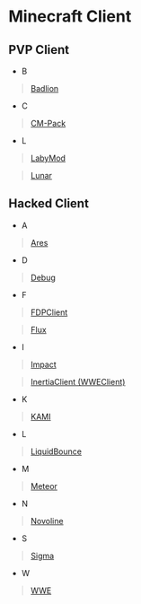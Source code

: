 # Minecraft Client

## PVP Client

- B

> [Badlion](http://www.badlion.net)

- C

> [CM-Pack](http://cm-pack.pl)

- L

> [LabyMod](http://labymod.net)

> [Lunar](http://www.lunarclient.com)

## Hacked Client

- A

> [Ares](http://aresclient.org)

- D

> [Debug](http://debug.xinchen.space)

- F

> [FDPClient](https://fdp.liulihaocai.pw/)

> [Flux](http://flux.today)

- I

> [Impact](http://impactclient.net)

> [InertiaClient (WWEClient)](https://inertiaclient.com/)

- K

> [KAMI](https://github.com/zeroeightysix/KAMI)

- L

> [LiquidBounce](http://liquidbounce.net)

- M

> [Meteor](http://meteorclient.com/)

- N

> [Novoline](novoline.wtf)

- S

> [Sigma](http://sigmaclient.info)

- W

> [WWE](https://inertiaclient.com/)
